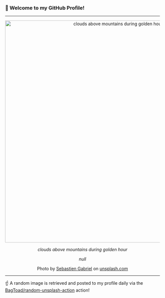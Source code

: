 ### 👋 Welcome to my GitHub Profile!

----

<div align="center">
  <img width="720" src="https://images.unsplash.com/photo-1454649978226-6dd578c28449?crop=entropy&cs=tinysrgb&fit=max&fm=jpg&ixid=M3w1NTI0OTR8MHwxfHJhbmRvbXx8fHx8fHx8fDE3MjAzMzI2MTJ8&ixlib=rb-4.0.3&q=80&w=1080" alt="clouds above mountains during golden hour">
  
  <em>clouds above mountains during golden hour</em>
  
  <em>null</em>
  
  Photo by [Sebastien Gabriel](https://twitter.com/kounterb) on [unsplash.com](https://unsplash.com/)
</div>

----

☝️ A random image is retrieved and posted to my profile daily via the [BagToad/random-unsplash-action](https://github.com/BagToad/random-unsplash-action) action!
